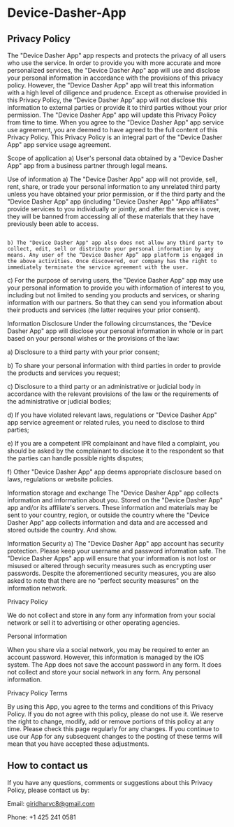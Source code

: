 # Device-Dasher-App

## Privacy Policy

The "Device Dasher App" app respects and protects the privacy of all users who use the service. In order to provide you with more accurate and more personalized services, the "Device Dasher App" app will use and disclose your personal information in accordance with the provisions of this privacy policy. However, the "Device Dasher App" app will treat this information with a high level of diligence and prudence. Except as otherwise provided in this Privacy Policy, the “Device Dasher App” app will not disclose this information to external parties or provide it to third parties without your prior permission. The "Device Dasher App" app will update this Privacy Policy from time to time. When you agree to the "Device Dasher App" app service use agreement, you are deemed to have agreed to the full content of this Privacy Policy. This Privacy Policy is an integral part of the "Device Dasher App" app service usage agreement.

Scope of application
a) User's personal data obtained by a "Device Dasher App" app from a business partner through legal means.

Use of information
a) The "Device Dasher App" app will not provide, sell, rent, share, or trade your personal information to any unrelated third party unless you have obtained your prior permission, or if the third party and the "Device Dasher App" app (including "Device Dasher App" "App affiliates" provide services to you individually or jointly, and after the service is over, they will be banned from accessing all of these materials that they have previously been able to access.
                                                                                                                                                                                                                                         
                                                                                                                                                                                                                                         b) The "Device Dasher App" app also does not allow any third party to collect, edit, sell or distribute your personal information by any means. Any user of the “Device Dasher App” app platform is engaged in the above activities. Once discovered, our company has the right to immediately terminate the service agreement with the user.

c) For the purpose of serving users, the "Device Dasher App" app may use your personal information to provide you with information of interest to you, including but not limited to sending you products and services, or sharing information with our partners. So that they can send you information about their products and services (the latter requires your prior consent).

Information Disclosure
Under the following circumstances, the "Device Dasher App" app will disclose your personal information in whole or in part based on your personal wishes or the provisions of the law:

a) Disclosure to a third party with your prior consent;

b) To share your personal information with third parties in order to provide the products and services you request;

c) Disclosure to a third party or an administrative or judicial body in accordance with the relevant provisions of the law or the requirements of the administrative or judicial bodies;

d) If you have violated relevant laws, regulations or "Device Dasher App" app service agreement or related rules, you need to disclose to third parties;

e) If you are a competent IPR complainant and have filed a complaint, you should be asked by the complainant to disclose it to the respondent so that the parties can handle possible rights disputes;

f) Other "Device Dasher App" app deems appropriate disclosure based on laws, regulations or website policies.

Information storage and exchange
The "Device Dasher App" app collects information and information about you. Stored on the "Device Dasher App" app and/or its affiliate's servers. These information and materials may be sent to your country, region, or outside the country where the "Device Dasher App" app collects information and data and are accessed and stored outside the country. And show.

Information Security
a) The "Device Dasher App" app account has security protection. Please keep your username and password information safe. The "Device Dasher Apps" app will ensure that your information is not lost or misused or altered through security measures such as encrypting user passwords. Despite the aforementioned security measures, you are also asked to note that there are no "perfect security measures" on the information network.

Privacy Policy

We do not collect and store in any form any information from your social network or sell it to advertising or other operating agencies.

Personal information

When you share via a social network, you may be required to enter an account password. However, this information is managed by the iOS system. The App does not save the account password in any form. It does not collect and store your social network in any form. Any personal information.

Privacy Policy Terms

By using this App, you agree to the terms and conditions of this Privacy Policy. If you do not agree with this policy, please do not use it. We reserve the right to change, modify, add or remove portions of this policy at any time. Please check this page regularly for any changes. If you continue to use our App for any subsequent changes to the posting of these terms will mean that you have accepted these adjustments.

## How to contact us

If you have any questions, comments or suggestions about this Privacy Policy, please contact us by:

Email: giridharvc8@gmail.com

Phone: +1 425 241 0581
